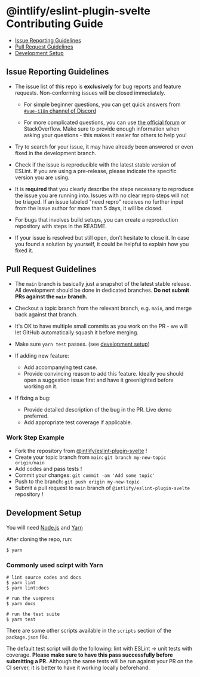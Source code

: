 # @intlify/eslint-plugin-svelte Contributing Guide

- [Issue Reporting Guidelines](#issue-reporting-guidelines)
- [Pull Request Guidelines](#pull-request-guidelines)
- [Development Setup](#development-setup)

## Issue Reporting Guidelines

- The issue list of this repo is **exclusively** for bug reports and feature requests. Non-conforming issues will be closed immediately.

  - For simple beginner questions, you can get quick answers from [`#vue-i18n` channel of Discord](https://chat.vuejs.org/)

  - For more complicated questions, you can use [the official forum](http://forum.vuejs.org/) or StackOverflow. Make sure to provide enough information when asking your questions - this makes it easier for others to help you!

- Try to search for your issue, it may have already been answered or even fixed in the development branch.

- Check if the issue is reproducible with the latest stable version of ESLint. If you are using a pre-release, please indicate the specific version you are using.

- It is **required** that you clearly describe the steps necessary to reproduce the issue you are running into. Issues with no clear repro steps will not be triaged. If an issue labeled "need repro" receives no further input from the issue author for more than 5 days, it will be closed.

- For bugs that involves build setups, you can create a reproduction repository with steps in the README.

- If your issue is resolved but still open, don’t hesitate to close it. In case you found a solution by yourself, it could be helpful to explain how you fixed it.

## Pull Request Guidelines

- The `main` branch is basically just a snapshot of the latest stable release. All development should be done in dedicated branches. **Do not submit PRs against the `main` branch.**

- Checkout a topic branch from the relevant branch, e.g. `main`, and merge back against that branch.

- It's OK to have multiple small commits as you work on the PR - we will let GitHub automatically squash it before merging.

- Make sure `yarn test` passes. (see [development setup](#development-setup))

- If adding new feature:

  - Add accompanying test case.
  - Provide convincing reason to add this feature. Ideally you should open a suggestion issue first and have it greenlighted before working on it.

- If fixing a bug:
  - Provide detailed description of the bug in the PR. Live demo preferred.
  - Add appropriate test coverage if applicable.

### Work Step Example

- Fork the repository from [@intlify/eslint-plugin-svelte](https://github.com/intlify/eslint-plugin-svelte) !
- Create your topic branch from `main`: `git branch my-new-topic origin/main`
- Add codes and pass tests !
- Commit your changes: `git commit -am 'Add some topic'`
- Push to the branch: `git push origin my-new-topic`
- Submit a pull request to `main` branch of `@intlify/eslint-plugin-svelte` repository !

## Development Setup

You will need [Node.js](http://nodejs.org) and [Yarn](https://yarnpkg.com/en/)

After cloning the repo, run:

    $ yarn

### Commonly used scirpt with Yarn

    # lint source codes and docs
    $ yarn lint
    $ yarn lint:docs

    # run the vuepress
    $ yarn docs

    # run the test suite
    $ yarn test

There are some other scripts available in the `scripts` section of the `package.json` file.

The default test script will do the following: lint with ESLint -> unit tests with coverage. **Please make sure to have this pass successfully before submitting a PR.** Although the same tests will be run against your PR on the CI server, it is better to have it working locally beforehand.
